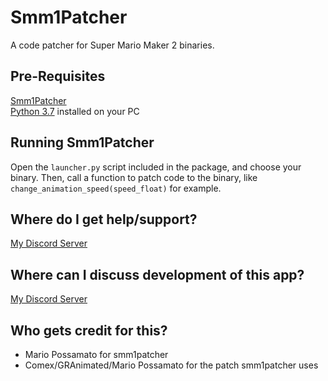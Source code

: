 # Smm1Patcher
A code patcher for Super Mario Maker 2 binaries.

## Pre-Requisites
[Smm1Patcher](https://github.com/MarioPossamato/smm1patcher/archive/master.zip)  
[Python 3.7](https://www.python.org/downloads/release/python-370/) installed on your PC

## Running Smm1Patcher
Open the `launcher.py` script included in the package, and choose your binary.
Then, call a function to patch code to the binary, like `change_animation_speed(speed_float)` for example.

## Where do I get help/support?
[My Discord Server](https://discord.gg/8wx8uQF)

## Where can I discuss development of this app?
[My Discord Server](https://discord.gg/8wx8uQF)

## Who gets credit for this?
* Mario Possamato for smm1patcher
* Comex/GRAnimated/Mario Possamato for the patch smm1patcher uses
